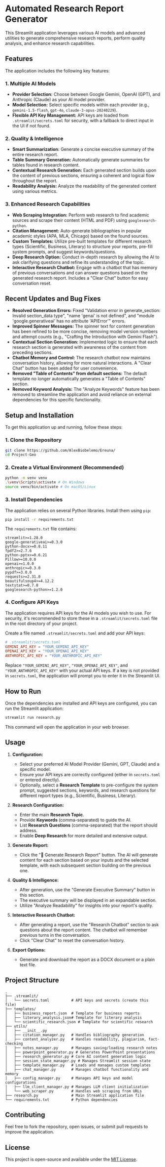 # Automated Research Report Generator

This Streamlit application leverages various AI models and advanced utilities to generate comprehensive research reports, perform quality analysis, and enhance research capabilities.

## Features

The application includes the following key features:

### 1. Multiple AI Models
- **Provider Selection:** Choose between Google Gemini, OpenAI (GPT), and Anthropic (Claude) as your AI model provider.
- **Model Selection:** Select specific models within each provider (e.g., `gemini-1.5-flash`, `gpt-4o`, `claude-3-opus-20240229`).
- **Flexible API Key Management:** API keys are loaded from `.streamlit/secrets.toml` for security, with a fallback to direct input in the UI if not found.

### 2. Quality & Intelligence
- **Smart Summarization:** Generate a concise executive summary of the entire research report.
- **Table Summary Generation:** Automatically generate summaries for tables found in research content.
- **Contextual Research Generation:** Each generated section builds upon the content of previous sections, ensuring a coherent and logical flow throughout the report.
- **Readability Analysis:** Analyze the readability of the generated content using various metrics.

### 3. Enhanced Research Capabilities
- **Web Scraping Integration:** Perform web research to find academic sources and scrape their content (HTML and PDF) using `googlesearch-python`.
- **Citation Management:** Auto-generate bibliographies in popular academic styles (APA, MLA, Chicago) based on the found sources.
- **Custom Templates:** Utilize pre-built templates for different research types (Scientific, Business, Literary) to structure your reports, pre-fill system prompts, and suggest keywords/questions.
- **Deep Research Option:** Conduct in-depth research by allowing the AI to ask clarifying questions and refine its understanding of the topic.
- **Interactive Research Chatbot:** Engage with a chatbot that has memory of previous conversations and can answer questions based on the generated research report. Includes a "Clear Chat" button for easy conversation reset.

## Recent Updates and Bug Fixes

- **Resolved Generation Errors:** Fixed "Validation error in generate_section: Invalid section_data type", "name 'genai' is not defined", and "module 'google.generativeai' has no attribute 'APIError'" errors.
- **Improved Spinner Messages:** The spinner text for content generation has been refined to be more concise, removing model version numbers and attempt counts (e.g., "Crafting the Introduction with Gemini Flash").
- **Contextual Section Generation:** Implemented logic to ensure that each research section is generated with awareness of the content from preceding sections.
- **Chatbot Memory and Control:** The research chatbot now maintains conversation history, allowing for more natural interactions. A "Clear Chat" button has been added for user convenience.
- **Removed "Table of Contents" from default sections:** The default template no longer automatically generates a "Table of Contents" section.
- **Removed Keyword Analysis:** The "Analyze Keywords" feature has been removed to streamline the application and avoid reliance on external dependencies for this specific functionality.

## Setup and Installation

To get this application up and running, follow these steps:

### 1. Clone the Repository
```bash
git clone https://github.com/AlexBiobelemo/Ereuna/
cd Project-Geo
```

### 2. Create a Virtual Environment (Recommended)
```bash
python -m venv venv
.\venv\Scripts\activate # On Windows
source venv/bin/activate # On macOS/Linux
```

### 3. Install Dependencies
The application relies on several Python libraries. Install them using `pip`:
```bash
pip install -r requirements.txt
```
The `requirements.txt` file contains:
```
streamlit>=1.28.0
google-generativeai>=0.3.0
python-docx>=0.8.11
fpdf2>=2.7.6
python-pptx>=0.6.21
Pillow>=10.0.0
openai>=1.0.0
anthropic>=0.3.0
pypdf>=3.0.0
requests>=2.31.0
beautifulsoup4>=4.12.2
textstat>=0.7.0
googlesearch-python>=1.2.0
```

### 4. Configure API Keys
The application requires API keys for the AI models you wish to use. For security, it's recommended to store these in a `.streamlit/secrets.toml` file in the root directory of your project.

Create a file named `.streamlit/secrets.toml` and add your API keys:

```toml
# .streamlit/secrets.toml
GEMINI_API_KEY = "YOUR_GEMINI_API_KEY"
OPENAI_API_KEY = "YOUR_OPENAI_API_KEY"
ANTHROPIC_API_KEY = "YOUR_ANTHROPIC_API_KEY"
```
Replace `"YOUR_GEMINI_API_KEY"`, `"YOUR_OPENAI_API_KEY"`, and `"YOUR_ANTHROPIC_API_KEY"` with your actual API keys. If a key is not provided in `secrets.toml`, the application will prompt you to enter it in the Streamlit UI.

## How to Run

Once the dependencies are installed and API keys are configured, you can run the Streamlit application:

```bash
streamlit run research.py
```

This command will open the application in your web browser.

## Usage

1.  **Configuration:**
    *   Select your preferred AI Model Provider (Gemini, GPT, Claude) and a specific model.
    *   Ensure your API keys are correctly configured (either in `secrets.toml` or entered directly).
    *   Optionally, select a **Research Template** to pre-configure the system prompt, suggested sections, keywords, and research questions for different report types (e.g., Scientific, Business, Literary).

2.  **Research Configuration:**
    *   Enter the main **Research Topic**.
    *   Provide **Keywords** (comma-separated) to guide the AI.
    *   List **Research Questions** (comma-separated) that the report should address.
    *   Enable **Deep Research** for more detailed and extensive output.

3.  **Generate Report:**
    *   Click the "🚀 Generate Research Report" button. The AI will generate content for each section based on your inputs and the selected template, with each subsequent section building on the previous one.

4.  **Quality & Intelligence:**
    *   After generation, use the "Generate Executive Summary" button in this section.
    *   The executive summary will be displayed in an expandable section.
    *   Utilize "Analyze Readability" for insights into your report's quality.

5.  **Interactive Research Chatbot:**
    *   After generating a report, use the "Research Chatbot" section to ask questions about the report content. The chatbot will remember previous turns in the conversation.
    *   Click "Clear Chat" to reset the conversation history.

6.  **Export Options:**
    *   Generate and download the report as a DOCX document or a plain text file.

## Project Structure

```
.
├── .streamlit/
│   └── secrets.toml          # API keys and secrets (create this file)
├── templates/
│   ├── business_report.json  # Template for business reports
│   ├── literary_analysis.json# Template for literary analysis
│   └── scientific_research.json # Template for scientific research
├── utils/
│   ├── __init__.py
│   ├── citation_manager.py   # Handles bibliography generation
│   ├── content_analyzer.py   # Handles readability, plagiarism, fact-checking
│   ├── notes_manager.py      # Manages saving/loading research notes
│   ├── powerpoint_generator.py # Generates PowerPoint presentations
│   ├── research_generator.py # Core AI content generation logic
│   ├── session_state_manager.py # Manages Streamlit session state
│   ├── template_manager.py   # Loads and manages custom templates
│   ├── chat_manager.py       # Manages chatbot functionality and memory
│   ├── config_manager.py     # Manages API keys and model configurations
│   ├── llm_client_manager.py # Manages LLM client initialization
│   └── web_scraper.py        # Handles web scraping from URLs
├── research.py               # Main Streamlit application file
└── requirements.txt          # Python dependencies
```

## Contributing

Feel free to fork the repository, open issues, or submit pull requests to improve the application.

## License

This project is open-source and available under the [MIT License](LICENSE).
